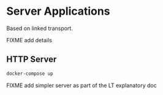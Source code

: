 # Server Applications

Based on linked transport.

FIXME add details

## HTTP Server

```sh
docker-compose up
```

FIXME add simpler server as part of the LT explanatory doc
